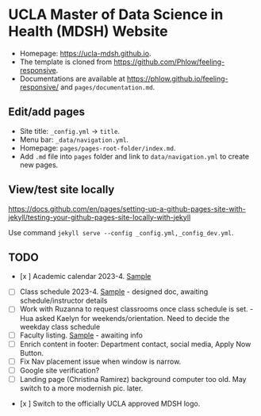 # UCLA Master of Data Science in Health (MDSH) Website

- Homepage: <https://ucla-mdsh.github.io>.
- The template is cloned from <https://github.com/Phlow/feeling-responsive>.
- Documentations are available at <https://phlow.github.io/feeling-responsive/> and `pages/documentation.md`.

## Edit/add pages

- Site title: `_config.yml` -> `title`.
- Menu bar: `_data/navigation.yml`.
- Homepage: `pages/pages-root-folder/index.md`.
- Add `.md` file into `pages` folder and link to `data/navigation.yml` 
  to create new pages.

## View/test site locally

<https://docs.github.com/en/pages/setting-up-a-github-pages-site-with-jekyll/testing-your-github-pages-site-locally-with-jekyll>

Use command `jekyll serve --config _config.yml,_config_dev.yml`.

## TODO

* [x ] Academic calendar 2023-4. [Sample](https://static1.squarespace.com/static/5d279b884a66f90001eed359/t/61d8992306898f3b553a0889/1641584931337/HP+Calendar+22-23.pdf)  
* [ ] Class schedule 2023-4. [Sample](https://static1.squarespace.com/static/5d279b884a66f90001eed359/t/62fe62f6bbdf7e6fe7283224/1660838647179/22-23+HP+Course+Schedule.pdf)  - designed doc, awaiting schedule/instructor details
* [ ] Work with Ruzanna to request classrooms once class schedule is set.   - Hua asked Kaelyn for weekends/orientation. Need to decide the weekday class schedule
* [ ] Faculty listing. [Sample](https://www.mphhp.ph.ucla.edu/faculty)  - awaiting info
* [ ] Enrich content in footer: Department contact, social media, Apply Now Button.  
* [ ] Fix Nav placement issue when window is narrow.  
* [ ] Google site verification?  
* [ ] Landing page (Christina Ramirez) background computer too old. May switch to a more modernish pic. later.
* [x ] Switch to the officially UCLA approved MDSH logo.  
